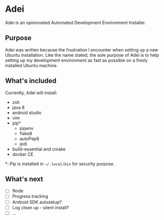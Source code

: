 # Adei
Adei is an opinionated Automated Development Environment Installer.

## Purpose
Adei was written because the frustration I encounter when setting up a new Ubuntu installation. Like the name stated, the sole purpose of Adei is to help setting up my development environment as fast as possible on a fresly installed Ubuntu machine. 

## What's included
Currently, Adei will install:
  - zsh
  - java 8
  - android studio
  - vim
  - pip*
    - pipenv
    - flake8
    - autoPep8
    - jedi
  - build-essential and cmake
  - docker CE

*: Pip is installed in `~/.local/bin` for security purpose.

## What's next
  - [ ] Node
  - [ ] Progress tracking
  - [ ] Android SDK autosetup?
  - [ ] Log clean up - silent install?
  - [ ] ...
